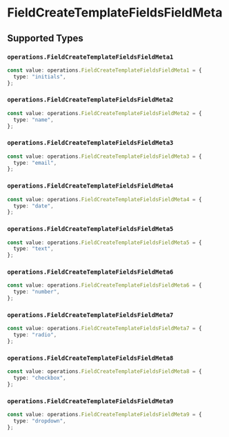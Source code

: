 # FieldCreateTemplateFieldsFieldMeta


## Supported Types

### `operations.FieldCreateTemplateFieldsFieldMeta1`

```typescript
const value: operations.FieldCreateTemplateFieldsFieldMeta1 = {
  type: "initials",
};
```

### `operations.FieldCreateTemplateFieldsFieldMeta2`

```typescript
const value: operations.FieldCreateTemplateFieldsFieldMeta2 = {
  type: "name",
};
```

### `operations.FieldCreateTemplateFieldsFieldMeta3`

```typescript
const value: operations.FieldCreateTemplateFieldsFieldMeta3 = {
  type: "email",
};
```

### `operations.FieldCreateTemplateFieldsFieldMeta4`

```typescript
const value: operations.FieldCreateTemplateFieldsFieldMeta4 = {
  type: "date",
};
```

### `operations.FieldCreateTemplateFieldsFieldMeta5`

```typescript
const value: operations.FieldCreateTemplateFieldsFieldMeta5 = {
  type: "text",
};
```

### `operations.FieldCreateTemplateFieldsFieldMeta6`

```typescript
const value: operations.FieldCreateTemplateFieldsFieldMeta6 = {
  type: "number",
};
```

### `operations.FieldCreateTemplateFieldsFieldMeta7`

```typescript
const value: operations.FieldCreateTemplateFieldsFieldMeta7 = {
  type: "radio",
};
```

### `operations.FieldCreateTemplateFieldsFieldMeta8`

```typescript
const value: operations.FieldCreateTemplateFieldsFieldMeta8 = {
  type: "checkbox",
};
```

### `operations.FieldCreateTemplateFieldsFieldMeta9`

```typescript
const value: operations.FieldCreateTemplateFieldsFieldMeta9 = {
  type: "dropdown",
};
```

